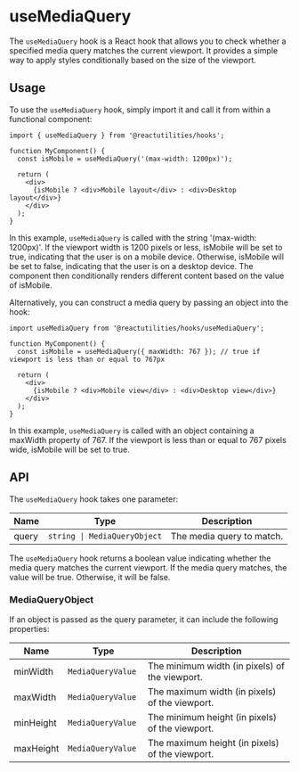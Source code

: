 # useMediaQuery

The `useMediaQuery` hook is a React hook that allows you to check whether a specified media query matches the current viewport. It provides a simple way to apply styles conditionally based on the size of the viewport.

## Usage

To use the `useMediaQuery` hook, simply import it and call it from within a functional component:

```tsx
import { useMediaQuery } from '@reactutilities/hooks';

function MyComponent() {
  const isMobile = useMediaQuery('(max-width: 1200px)');

  return (
    <div>
      {isMobile ? <div>Mobile layout</div> : <div>Desktop layout</div>}
    </div>
  );
}
```

In this example, `useMediaQuery` is called with the string '(max-width: 1200px)'. If the viewport width is 1200 pixels or less, isMobile will be set to true, indicating that the user is on a mobile device. Otherwise, isMobile will be set to false, indicating that the user is on a desktop device. The component then conditionally renders different content based on the value of isMobile.

Alternatively, you can construct a media query by passing an object into the hook:

```tsx
import useMediaQuery from '@reactutilities/hooks/useMediaQuery';

function MyComponent() {
  const isMobile = useMediaQuery({ maxWidth: 767 }); // true if viewport is less than or equal to 767px

  return (
    <div>
      {isMobile ? <div>Mobile view</div> : <div>Desktop view</div>}
    </div>
  );
}
```

In this example, `useMediaQuery` is called with an object containing a maxWidth property of 767. If the viewport is less than or equal to 767 pixels wide, isMobile will be set to true.

## API

The `useMediaQuery` hook takes one parameter:

|Name|Type|Description|
|---|---|---|
query|`string \| MediaQueryObject`|The media query to match.|

The `useMediaQuery` hook returns a boolean value indicating whether the media query matches the current viewport. If the media query matches, the value will be true. Otherwise, it will be false.

### MediaQueryObject

If an object is passed as the query parameter, it can include the following properties:

|Name|Type|Description|
|---|---|---|
|minWidth|`MediaQueryValue`|The minimum width (in pixels) of the viewport.|
|maxWidth|`MediaQueryValue`|The maximum width (in pixels) of the viewport.|
|minHeight|`MediaQueryValue	`|The minimum height (in pixels) of the viewport.|
|maxHeight|`MediaQueryValue`|The maximum height (in pixels) of the viewport.|